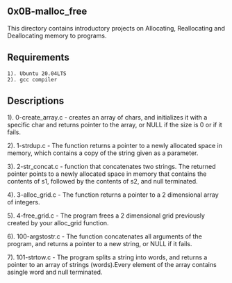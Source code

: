 ## 0x0B-malloc_free
This directory contains introductory projects on Allocating, Reallocating and Deallocating memory to programs.

## Requirements
	1). Ubuntu 20.04LTS
	2). gcc compiler

## Descriptions
1). 0-create_array.c - creates an array of chars, and initializes it with a specific char and returns pointer to the array, or NULL if the size is 0 or if it fails.

2). 1-strdup.c - The function returns a pointer to a newly allocated space in memory, which contains a copy of the string given as a parameter.

3). 2-str_concat.c - function that concatenates two strings. The returned pointer points to a newly allocated space in memory that contains the contents of s1, followed by the contents of s2, and null terminated.

4). 3-alloc_grid.c - The function returns a pointer to a 2 dimensional array of integers.

5). 4-free_grid.c - The program frees a 2 dimensional grid previously created by your alloc_grid function.

6). 100-argstostr.c - The function concatenates all arguments of the program, and returns a pointer to a new string, or NULL if it fails.

7). 101-strtow.c - The program splits a string into words, and  returns a pointer to an array of strings (words).Every element of the array contains asingle word and null terminated.
